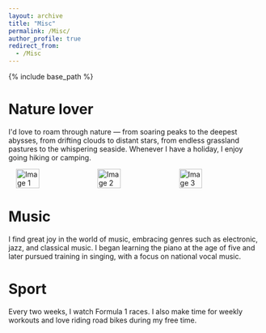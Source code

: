```yaml
---
layout: archive
title: "Misc"
permalink: /Misc/
author_profile: true
redirect_from:
  - /Misc
---
```


{% include base_path %}

Nature lover
======
I'd love to roam through nature — from soaring peaks to the deepest abysses, from drifting clouds to distant stars, from endless grassland pastures to the whispering seaside. Whenever I have a holiday, I enjoy going hiking or camping.
<div style="display: flex; flex-wrap: wrap; justify-content: center; gap: 10px;">
  <img src="/images/t1.png" alt="Image 1" style="width: 30%; height: auto;">
  <img src="/images/t2.png" alt="Image 2" style="width: 30%; height: auto;">
  <img src="/images/t3.png" alt="Image 3" style="width: 30%; height: auto;">

</div>

Music
======
I find great joy in the world of music, embracing genres such as electronic, jazz, and classical music. I began learning the piano at the age of five and later pursued training in singing, with a focus on national vocal music.

Sport
======
Every two weeks, I watch Formula 1 races. I also make time for weekly workouts and love riding road bikes during my free time.
